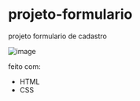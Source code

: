 # projeto-formulario
projeto formulario de cadastro

![image](https://github.com/user-attachments/assets/a99bb0bd-f127-426c-b9ba-5853fb94119e)

feito com:
* HTML
* CSS

